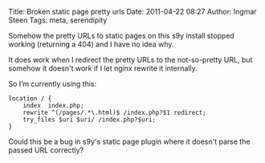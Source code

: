 Title: Broken static page pretty urls
Date: 2011-04-22 08:27
Author: Ingmar Steen
Tags: meta, serendipity

Somehow the pretty URLs to static pages on this s9y install stopped
working (returning a 404) and I have no idea why.

It does work when I redirect the pretty URLs to the not-so-pretty URL,
but somehow it doesn't work if I let nginx rewrite it internally.

So I’m currently using this:  

    location / {
        index  index.php;
        rewrite ^(/pages/.*\.html)$ /index.php?$1 redirect;
        try_files $uri $uri/ /index.php?$uri;
    }

Could this be a bug in s9y's static page plugin where it doesn't parse
the passed URL correctly?
